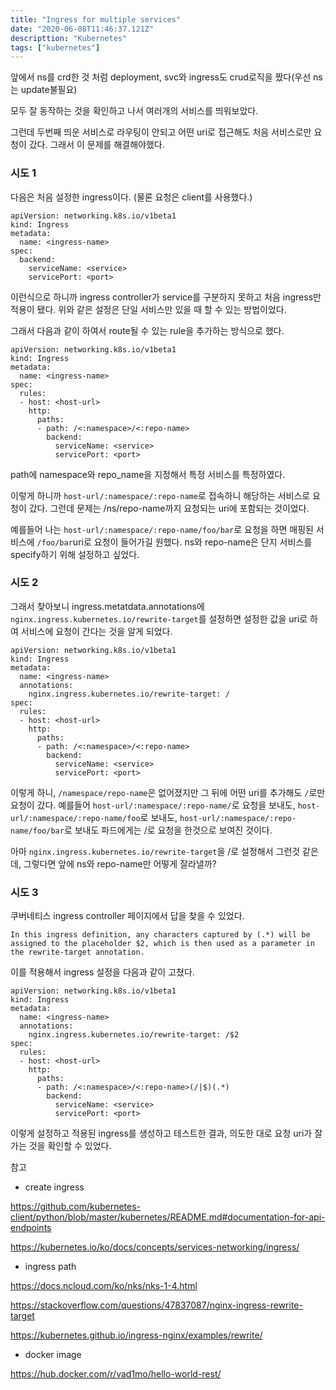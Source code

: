 ```yaml
---
title: "Ingress for multiple services"
date: "2020-06-08T11:46:37.121Z"
descripttion: "Kubernetes"
tags: ["kubernetes"]
---
```


앞에서 ns를 crd한 것 처럼 deployment, svc와 ingress도 crud로직을 짰다(우선 ns는 update불필요)

모두 잘 동작하는 것을 확인하고 나서 여러개의 서비스를 띄워보았다.

그런데 두번째 띄운 서비스로 라우팅이 안되고 어떤 uri로 접근해도 처음 서비스로만 요청이 갔다. 그래서 이 문제를 해결해야했다.

### 시도 1

다음은 처음 설정한 ingress이다. (물론 요청은 client를 사용했다.)

```
apiVersion: networking.k8s.io/v1beta1
kind: Ingress
metadata:
  name: <ingress-name>
spec:
  backend:
    serviceName: <service>
    servicePort: <port>
```

이런식으로 하니까 ingress controller가 service를 구분하지 못하고 처음 ingress만 적용이 됐다. 위와 같은 설정은 단일 서비스만 있을 때 할 수 있는 방법이었다.

그래서 다음과 같이 하여서 route될 수 있는 rule을 추가하는 방식으로 했다.

```
apiVersion: networking.k8s.io/v1beta1
kind: Ingress
metadata:
  name: <ingress-name>
spec:
  rules:
  - host: <host-url>
    http:
      paths:
      - path: /<:namespace>/<:repo-name>
        backend:
          serviceName: <service>
          servicePort: <port>
```

path에 namespace와 repo_name을 지정해서 특정 서비스를 특정하였다.

이렇게 하니까 `host-url/:namespace/:repo-name`로 접속하니 해당하는 서비스로 요청이 갔다. 그런데 문제는 /ns/repo-name까지 요청되는 uri에 포함되는 것이었다.

예를들어 나는 `host-url/:namespace/:repo-name/foo/bar`로 요청을 하면 매핑된 서비스에 `/foo/bar`uri로 요청이 들어가길 원했다. ns와 repo-name은 단지 서비스를 specify하기 위해 설정하고 싶었다.

### 시도 2

그래서 찾아보니 ingress.metatdata.annotations에 `nginx.ingress.kubernetes.io/rewrite-target`를 설정하면 설정한 값을 uri로 하여 서비스에 요청이 간다는 것을 알게 되었다.

```
apiVersion: networking.k8s.io/v1beta1
kind: Ingress
metadata:
  name: <ingress-name>
  annotations:
    nginx.ingress.kubernetes.io/rewrite-target: /
spec:
  rules:
  - host: <host-url>
    http:
      paths:
      - path: /<:namespace>/<:repo-name>
        backend:
          serviceName: <service>
          servicePort: <port>
```

이렇게 하니, `/namespace/repo-name`은 없어졌지만 그 뒤에 어떤 uri를 추가해도 `/`로만 요청이 갔다. 예를들어 `host-url/:namespace/:repo-name/`로 요청을 보내도, `host-url/:namespace/:repo-name/foo`로 보내도, `host-url/:namespace/:repo-name/foo/bar`로 보내도 파드에게는 /로 요청을 한것으로 보여진 것이다.

아마 `nginx.ingress.kubernetes.io/rewrite-target`을 /로 설정해서 그런것 같은데, 그렇다면 앞에 ns와 repo-name만 어떻게 잘라낼까?

### 시도 3

쿠버네티스 ingress controller 페이지에서 답을 찾을 수 있었다.

```
In this ingress definition, any characters captured by (.*) will be assigned to the placeholder $2, which is then used as a parameter in the rewrite-target annotation.
```

이를 적용해서 ingress 설정을 다음과 같이 고쳤다.

```
apiVersion: networking.k8s.io/v1beta1
kind: Ingress
metadata:
  name: <ingress-name>
  annotations:
    nginx.ingress.kubernetes.io/rewrite-target: /$2
spec:
  rules:
  - host: <host-url>
    http:
      paths:
      - path: /<:namespace>/<:repo-name>(/|$)(.*)
        backend:
          serviceName: <service>
          servicePort: <port>
```

이렇게 설정하고 적용된 ingress를 생성하고 테스트한 결과, 의도한 대로 요청 uri가 잘 가는 것을 확인할 수 있었다.

참고

- create ingress

https://github.com/kubernetes-client/python/blob/master/kubernetes/README.md#documentation-for-api-endpoints

https://kubernetes.io/ko/docs/concepts/services-networking/ingress/

- ingress path

https://docs.ncloud.com/ko/nks/nks-1-4.html

https://stackoverflow.com/questions/47837087/nginx-ingress-rewrite-target

https://kubernetes.github.io/ingress-nginx/examples/rewrite/

- docker image

https://hub.docker.com/r/vad1mo/hello-world-rest/
